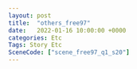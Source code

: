 ```yaml
---
layout: post
title:  "others_free97"
date:   2022-01-16 10:00:00 +0000
categories: Etc
Tags: Story Etc
SceneCode: ["scene_free97_q1_s20"]
---
```

